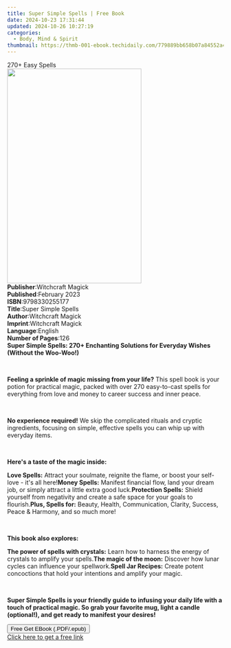 ```yaml
---
title: Super Simple Spells | Free Book
date: 2024-10-23 17:31:44
updated: 2024-10-26 10:27:19
categories:
  - Body, Mind & Spirit
thumbnail: https://thmb-001-ebook.techidaily.com/779889bb658b07a84552a452c7e1f014481c19007ae51c1204a4bf5ea18e46ec.jpg
---
```

<main id="book-container">
  <div class="flex flex-col">
    <div class="book-brief flex-1 py-6 px-4 sm:p-6 md:py-10 md:px-8">
      <!-- brief-->
      <div class="book-brief-main">270+ Easy Spells</div>
    </div>
    <div
      class="book-meta-info flex-1 grid gap-4 col-start-1 col-end-3 row-start-1 sm:mb-6 sm:grid-cols-4 lg:gap-6 lg:col-start-2 lg:row-end-6 lg:row-span-6 lg:mb-0"
    >
      <div
        class="book-meta-info-left place-content-center mt-4 p-4 text-sm leading-6 col-start-2 col-span-2 dark:text-slate-400"
      >
        <img
          class="w-full h-500 object-cover rounded-lg sm:h-255 sm:col-span-2 lg:col-span-full"
          src="https://img-001-ebook.techidaily.com/570b7d464550dd11bf25e7d3db4225063f74b6549a935654a1811579b97df041.jpg"
          alt=""
          width="312"
          height="500"
        />
      </div>
      <div
        class="book-meta-info-right mt-2 col-start-1 row-start-2 col-span-3 self-center"
      >
        <!-- meta data  -->
        <div class="flex flex-col px-4 md:px-8">
          <div class="flex-1">
            <strong>Publisher</strong>:<span class="px-2"
              >Witchcraft Magick</span
            >
          </div>
          <div class="flex-1">
            <strong>Published</strong>:<span class="px-2">February 2023</span>
          </div>
          <div class="flex-1">
            <strong>ISBN</strong>:<span class="px-2">9798330255177</span>
          </div>
          <div class="flex-1">
            <strong>Title</strong>:<span class="px-2">Super Simple Spells</span>
          </div>
          <div class="flex-1">
            <strong>Author</strong>:<span class="px-2">Witchcraft Magick</span>
          </div>
          <div class="flex-1">
            <strong>Imprint</strong>:<span class="px-2">Witchcraft Magick</span>
          </div>
          <div class="flex-1">
            <strong>Language</strong>:<span class="px-2">English</span>
          </div>
          <div class="flex-1">
            <strong>Number of Pages</strong>:<span class="px-2">126</span>
          </div>
        </div>
      </div>
    </div>
    <div class="book-description flex-1 py-6 px-4 sm:p-6 md:py-10 md:px-8">
      <div class="book-description-main">
        <div accordion-content="" id="description">
          <strong
            >Super Simple Spells: 270+ Enchanting Solutions for Everyday Wishes
            (Without the Woo-Woo!)</strong
          >
          <p><br /></p>
          <p>
            <strong>Feeling a sprinkle of magic missing from your life?</strong>
            This spell book is your potion for practical magic, packed with over
            270 easy-to-cast spells for everything from love and money to career
            success and inner peace.
          </p>
          <p><br /></p>
          <p>
            <strong>No experience required!</strong> We skip the complicated
            rituals and cryptic ingredients, focusing on simple, effective
            spells you can whip up with everyday items.
          </p>
          <p><br /></p>
          <p><strong>Here's a taste of the magic inside:</strong></p>
          <span contenteditable="false" class="ql-ui"></span
          ><strong>Love Spells:</strong> Attract your soulmate, reignite the
          flame, or boost your self-love - it's all here!<span
            contenteditable="false"
            class="ql-ui"
          ></span
          ><strong>Money Spells:</strong> Manifest financial flow, land your
          dream job, or simply attract a little extra good luck.<span
            contenteditable="false"
            class="ql-ui"
          ></span
          ><strong>Protection Spells:</strong> Shield yourself from negativity
          and create a safe space for your goals to flourish.<span
            contenteditable="false"
            class="ql-ui"
          ></span
          ><strong>Plus, Spells for:</strong> Beauty, Health, Communication,
          Clarity, Success, Peace &amp; Harmony, and so much more!
          <p><br /></p>
          <p><strong>This book also explores:</strong></p>
          <span contenteditable="false" class="ql-ui"></span
          ><strong>The power of spells with crystals:</strong> Learn how to
          harness the energy of crystals to amplify your spells.<span
            contenteditable="false"
            class="ql-ui"
          ></span
          ><strong>The magic of the moon:</strong> Discover how lunar cycles can
          influence your spellwork.<span
            contenteditable="false"
            class="ql-ui"
          ></span
          ><strong>Spell Jar Recipes:</strong> Create potent concoctions that
          hold your intentions and amplify your magic.
          <p><br /></p>
          <p>
            <strong
              >Super Simple Spells is your friendly guide to infusing your daily
              life with a touch of practical magic. So grab your favorite mug,
              light a candle (optional!), and get ready to manifest your
              desires!</strong
            >
          </p>
        </div>
        <div class="accordion-fader"></div>
      </div>
    </div>
    <div class="book-excerpts flex-1 py-6 px-4 sm:p-6 md:py-10 md:px-8"></div>
    <div
      class="book-about-author flex-1 py-6 px-4 sm:p-6 md:py-10 md:px-8"
    ></div>
    <div class="book-free-get flex-1 py-6 px-4 sm:p-6 md:py-10 md:px-8">
      <button
        id="btn-free-get"
        class="bg-blue-500 hover:bg-blue-700 text-white font-bold py-2 px-4 rounded"
      >
        Free Get EBook (.PDF/.epub)
      </button>
      <div id="countdown-display" class="px-2 text-lg mt-2"></div>
      <a
        id="free-link"
        class="hidden bg-blue-500 hover:bg-blue-700 text-white font-bold py-2 px-4 rounded"
        href="https://www.ebooks.com/en-us/book/211400028/super-simple-spells/witchcraft-magick/"
        target="_blank"
        >Click here to get a free link</a
      >
    </div>
    <script>
      let countdownTime = 0;
      let countdownInterval = null;
      document
        .getElementById('btn-free-get')
        .addEventListener('click', startCountdown);
      function startCountdown() {
        countdownTime = new Date().getTime() + 60000 * 3;
        countdownInterval = setInterval(updateCountdown, 1000);
        document.getElementById('btn-free-get').disabled = true;
        document
          .getElementById('btn-free-get')
          .classList.add('bg-gray-500', 'cursor-not-allowed');
      }
      function updateCountdown() {
        let currentTime = new Date().getTime();
        let timeLeft = countdownTime - currentTime;
        let secondsLeft = Math.floor(timeLeft / 1000);
        document.getElementById('countdown-display').innerHTML =
          `Remaining time: ${secondsLeft} seconds.`;
        if (secondsLeft <= 0) {
          clearInterval(countdownInterval);
          document.getElementById('btn-free-get').classList.add('hidden');
          document.getElementById('free-link').classList.remove('hidden');
          document.getElementById('countdown-display').innerHTML = '';
        }
      }
    </script>
  </div>
</main>
